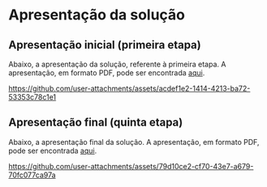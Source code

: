 # Apresentação da solução

## Apresentação inicial (primeira etapa)

Abaixo, a apresentação da solução, referente à primeira etapa. A apresentação, em formato PDF, pode ser encontrada [aqui](Pitch%20-%20DoeTech%20(Etapa%201).pdf).

https://github.com/user-attachments/assets/acdef1e2-1414-4213-ba72-53353c78c1e1

## Apresentação final (quinta etapa)

Abaixo, a apresentação final da solução. A apresentação, em formato PDF, pode ser encontrada [aqui](Apresentação%20final%20-%20Funcionalidades.pdf).

https://github.com/user-attachments/assets/79d10ce2-cf70-43e7-a679-70fc077ca97a
